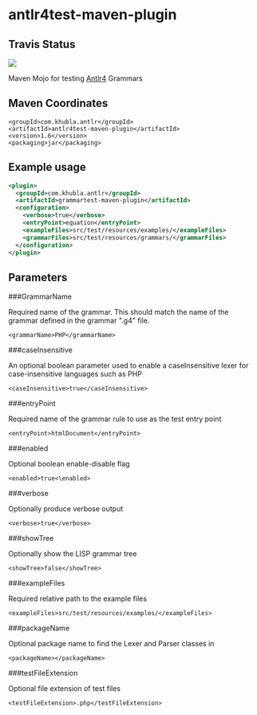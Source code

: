 antlr4test-maven-plugin
===============

Travis Status
---------

<a href="https://travis-ci.org/teverett/antlr4test-maven-plugin"><img src="https://api.travis-ci.org/teverett/antlr4test-maven-plugin.png"></a>

Maven Mojo for testing [Antlr4](http://www.antlr.org/) Grammars

Maven Coordinates
-------------

```
<groupId>com.khubla.antlr</groupId>
<artifactId>antlr4test-maven-plugin</artifactId>
<version>1.6</version>
<packaging>jar</packaging>
```

Example usage
---------

```xml
<plugin>
  <groupId>com.khubla.antlr</groupId>
  <artifactId>grammartest-maven-plugin</artifactId>
  <configuration>
    <verbose>true</verbose>
    <entryPoint>equation</entryPoint>
    <exampleFiles>src/test/resources/examples/</exampleFiles>
    <grammarFiles>src/test/resources/grammars/</grammarFiles>
  </configuration>
</plugin>
```

Parameters
---------

###GrammarName

Required name of the grammar.  This should match the name of the grammar defined in the grammar ".g4" file.

```<grammarName>PHP</grammarName>```

###caseInsensitive

An optional boolean parameter used to enable a caseInsensitive lexer for case-insensitive languages such as PHP

```<caseInsensitive>true</caseInsensitive>```

###entryPoint

Required name of the grammar rule to use as the test entry point

```<entryPoint>htmlDocument</entryPoint>```

###enabled

Optional boolean enable-disable flag

```<enabled>true<\enabled>```

###verbose

Optionally produce verbose output

```<verbose>true</verbose>```

###showTree

Optionally show the LISP grammar tree

```<showTree>false</showTree>```

###exampleFiles

Required relative path to the example files

```<exampleFiles>src/test/resources/examples/</exampleFiles>```

###packageName

Optional package name to find the Lexer and Parser classes in

```<packageName></packageName>```

###testFileExtension 

Optional file extension of test files

```<testFileExtension>.php</testFileExtension>```


